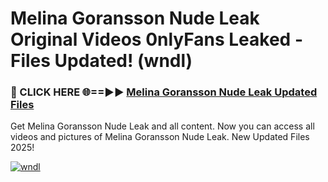 # Melina Goransson Nude Leak Original Videos 0nlyFans Leaked - Files Updated! (wndl)

<h3>🔴 CLICK HERE 🌐==►► <a href="https://tinyurl.com/52m3yx9h" rel="nofollow">Melina Goransson Nude Leak Updated Files</a></h3>

Get Melina Goransson Nude Leak and all content. Now you can access all videos and pictures of Melina Goransson Nude Leak. New Updated Files 2025!

[![wndl](https://i.imgur.com/TnHtlc8.gif)](https://tinyurl.com/52m3yx9h)

